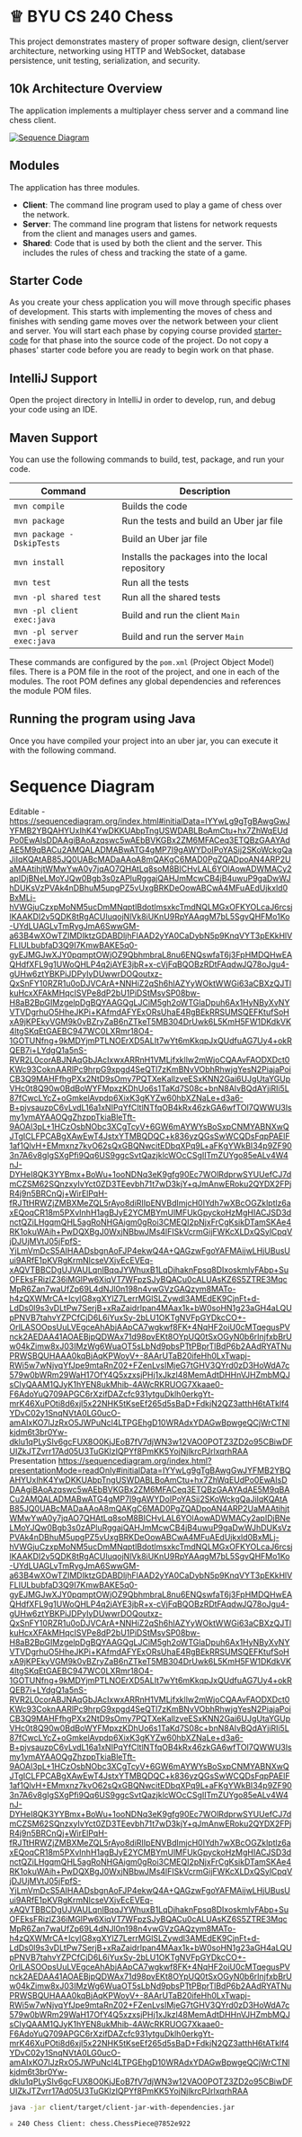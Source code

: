 

# ♕ BYU CS 240 Chess

This project demonstrates mastery of proper software design, client/server architecture, networking using HTTP and WebSocket, database persistence, unit testing, serialization, and security.

## 10k Architecture Overview

The application implements a multiplayer chess server and a command line chess client.

[![Sequence Diagram](10k-architecture.png)](https://sequencediagram.org/index.html#initialData=C4S2BsFMAIGEAtIGckCh0AcCGAnUBjEbAO2DnBElIEZVs8RCSzYKrgAmO3AorU6AGVIOAG4jUAEyzAsAIyxIYAERnzFkdKgrFIuaKlaUa0ALQA+ISPE4AXNABWAexDFoAcywBbTcLEizS1VZBSVbbVc9HGgnADNYiN19QzZSDkCrfztHFzdPH1Q-Gwzg9TDEqJj4iuSjdmoMopF7LywAaxgvJ3FC6wCLaFLQyHCdSriEseSm6NMBurT7AFcMaWAYOSdcSRTjTka+7NaO6C6emZK1YdHI-Qma6N6ss3nU4Gpl1ZkNrZwdhfeByy9hwyBA7mIT2KAyGGhuSWi9wuc0sAI49nyMG6ElQQA)

## Modules

The application has three modules.

- **Client**: The command line program used to play a game of chess over the network.
- **Server**: The command line program that listens for network requests from the client and manages users and games.
- **Shared**: Code that is used by both the client and the server. This includes the rules of chess and tracking the state of a game.

## Starter Code

As you create your chess application you will move through specific phases of development. This starts with implementing the moves of chess and finishes with sending game moves over the network between your client and server. You will start each phase by copying course provided [starter-code](starter-code/) for that phase into the source code of the project. Do not copy a phases' starter code before you are ready to begin work on that phase.

## IntelliJ Support

Open the project directory in IntelliJ in order to develop, run, and debug your code using an IDE.

## Maven Support

You can use the following commands to build, test, package, and run your code.

| Command                    | Description                                     |
| -------------------------- | ----------------------------------------------- |
| `mvn compile`              | Builds the code                                 |
| `mvn package`              | Run the tests and build an Uber jar file        |
| `mvn package -DskipTests`  | Build an Uber jar file                          |
| `mvn install`              | Installs the packages into the local repository |
| `mvn test`                 | Run all the tests                               |
| `mvn -pl shared test`      | Run all the shared tests                        |
| `mvn -pl client exec:java` | Build and run the client `Main`                 |
| `mvn -pl server exec:java` | Build and run the server `Main`                 |

These commands are configured by the `pom.xml` (Project Object Model) files. There is a POM file in the root of the project, and one in each of the modules. The root POM defines any global dependencies and references the module POM files.

## Running the program using Java

Once you have compiled your project into an uber jar, you can execute it with the following command.

# Sequence Diagram
Editable - https://sequencediagram.org/index.html#initialData=IYYwLg9gTgBAwgGwJYFMB2YBQAHYUxIhK4YwDKKUAbpTngUSWDABLBoAmCtu+hx7ZhWqEUdPo0EwAIsDDAAgiBAoAzqswc5wAEbBVKGBx2ZM6MFACeq3ETQBzGAAYAdAE5M9qBACu2AMQALADMABwATG4gMP7I9gAWYDoIPoYASij2SKoWckgQaJiIqKQAtAB85JQ0UABcMADaAAoA8mQAKgC6MAD0PgZQADpoAN4ARP2UaMAAtihjtWMwYwA0y7jqAO7QHAtLq8soM8BICHvLAL6YOlAowADWMACy2apIDjBNeLMoYJQw0Bgb3s0zAPluRggajQAHJmMcwCB4jB4uwuP9gaDwWJhDUKsVzPVAk4nDBhuM5upgPZ5vUxgBRKDeOowABCwA4MFuAEdUjkxld0BxMLj-hVWGjuCzxpMoNM5ucDmMNqptlBdotlmsxkcTmdNQLMGxOFKYOLcaJ6rcsjlKAAKDI2v5QDK8tRgACUIuqojNlVk8iUKnU9RpYAAqgM7bL5SgvQHFMo1Ko-UYdLUAGLvTmRygJmA6SwwGM-a63B4wXOwTZIMDIktzGDABDljhFlAAD2yYA0CaDybN5p9KnqVYT3pEKkHlVFLIULbubfaD3Q9I7KmwBAKE5q0-gyEJMGJwXJY0pqmptOWjOZ9QbhmbraL8nu6ENQswfaT6j3FpHMDQHwEAQHdfXFL9g1UWoQHLP4q2jAYE3jbR+x-cVjFqBQOBzRDtFAqdwJQ78oJgu4-gUHw6ztYBKPiJDPyIyDUwwrDOQoutxz-QxSnFY10RZR1u0oDJVCArA+NNHiZ2qSh6hlAZYyWOktWWGi63aCBXzQJTlkuHcxXFAkMHqcISVPe8dP2bU1PiDStMsvSP08bw-H8aB2BpGIMzgelpDgBQYAAGQgLJCiM5gh2oWTGlaDpuh6Ax1HyNByXvNYVTVDgrhuO5HheJKPi+KAfmdAFYExORsUhaE4RgBEkRRSUMSQEFKtufSoHxA9jKPEkyVGM9k0vBZryZaB6nZTkeT5MB304DrUwk6L5KmH5FW1DKdkVK4ltgSKqEtGAEBC947WC0LXRmr18O4-1GOTUNfng+9kMDYjmPTLNOErXD5ALIt7wYt6mKkqpJxQUdfuAG7Uy4+okRQEB7i+LYdgQ1a5nS-RVR2L0corABJNAqGbJAcIxwxARRnH1VMLjfxkllw2mWjoCQAAvFAODXDct0KWc93CoknAARlPc9hrpG9xpgd4SeQTl7zKmBNvVObhRhwjgYesN2PiajaPoiCB3Q9MAHFfhgPXx2NtD9sOmy7PQTXeKallzveESxKNN2Gai6UJgUtaYGUpVHc0t8Q90w0BdBoWYFMpxzKDhUo6s1TaKd7S08c+bnN8AIvBQdAYjiRIi5L87fCwcLYcZ+oGmkelAvpdp6XixK3gKYZw60hbXZNaLe+d3a6-B+pjvsauzpC6vLvdL16a1xNIPqYfCltlNTfqOB4kRx46zkGA6wfTOI7QWWU3lsmy1ymAYAAOQgZhzppTkiaBleTft-9AOAl3pL+1HCzOsbNObc3XCgTcyV+6GW6mAYWYsBoSxpCNMYABNXwQJTgICLFPCABgXAwEwT4JstxYTMBQDQC+k836yzQGsSwWCQDsFqpPAElF1af1QlvH+EMmxnz7kvO62sQxGBQNwcitEDbqXPq9L+aFKgYWkBI34p9ZF903n7A6v8gIgSXgPfi9Qq6US9ggcSvtQazjklcWOcCSgIITmZUYgo85eALv4W4nJ-DYHeI8QK3YYBmx+BoWu+1ooNDNq3eK9gfg90Ec7WOlRdprwSYUUefCJ7dmCZSM62SQnzxyIvYct0ZD3TEevbh71t7wD3kjY+qJmAnwERoku2QYDX2FPjR4j9n5BRCnQj+WirElPqH-fRJTtHRWZjZMBXMeZQL5rAyo8diRIIpENVBdImjcH0IYdh7wXBcOGZklptlz6axEQoqCR18m5PXvInhH1agBJyE2YCMBYmUlMFUkGpyckoHzMgHIACJSD3dnctQZiLHgqmQHL5agRoNHGAigm0gRoi3CMEQI2pNjxFrCgKsikDTamSKAe4RK1okuWAih+PwDQXBgJ0WxjNBbwJMs4lFISkVcrmGijFWKcXLDxQSylCpqVjDJUjMVtJ05jFpfS-YjLmVmDcS5AIHAADsbgnAoFJP4ekwQ4A+QAGzwFgoYAFMAijwLHjUBusUui9ARfE1pKVRgKrmNlcseVXjvEcEVEq-xAQVTBBCDgUJVAULqnIBqqJYWhuxB1LqDjhaknFpsq8DIxoskmlyFAbp+SuOFEksFRizlZ36iMGlPw6XiqVT7WFpzSJyBQACu0cALUAsKZ6S5ZTRE3MqcMpR6Zan7waUfZp69L4dNJl0n198n4vwGVzGAQzym8MATo-h4zQXWMrCA+IcyIG8xgXYlZ7LerrMGlSLZywdl3AMEdEK9CjnFt+d-LdDs0l9s3vDLtPw7SerjB+xRaZaidrIpan4MAax1k+bW0soHN1g23aGH4aLQUpPNVB7tahvYZPCfCjD6L6iYuxSy-2bLU1OKTgNVFpGYDkcCO+-OrlLASOOpsUuLVEgceAhAbjAApCA7wgkwf8FK+4NqHF2oiU0cMTqegusPVnck2AEDAA41AOAEBjpQDWAx71d98pvEKt8OYpUQ0tSxOGyN0b6rInjfxbBrUw04kZimw8xJ03IMzWg6WuaOT5sLbNd9pbsPTtPBprTlBdP6b2AAdRYATNuPRWSBQUHAAA0kqBjAqKPWoyV+-8AArUTaB20ifeHh0LxTwapj-RWi5w7wNjvqYfJpe9mtaRnZ02+FZenLvsIMjeG7tGHV3QYrd0zD3HoWdA7c579w0bWRm29WaH17OfY4Q5xzxsjPHj1xJkzl48MemAdtDHHnVJHZmbMQJsCIyQAAM1QJyK1hYEN8ukMhib-4AWcRKRUOG7Xkaae0-F6AdoYuQ709APGC6rXzifDAZcfc931ytguDklh0erkgYt-mrK46XuPOti8d6xjI5x22NHK5tKseEf265d5sBaD+FdkjN2QZ3atthH6tATklf4YDvC02y1SnqNVtA0LG0ucO-amAIxKO7lJzRxO5JWPuNcl4LTPGEhgD10WRAdxYDAGwBpwgeQCjWrCTNlkjdm6t3br0Yw-dklu1qPLySIv6gcFUX8O0KjJEoB7fV7djWN3w12VAO0POTZ3ZD2o95CBiwDFUIZkJTZvrr17Ad05U3TuGKlzIQPYf8PmKK5YojNjlkrcPJrlxqrhRAA
Presentation
https://sequencediagram.org/index.html?presentationMode=readOnly#initialData=IYYwLg9gTgBAwgGwJYFMB2YBQAHYUxIhK4YwDKKUAbpTngUSWDABLBoAmCtu+hx7ZhWqEUdPo0EwAIsDDAAgiBAoAzqswc5wAEbBVKGBx2ZM6MFACeq3ETQBzGAAYAdAE5M9qBACu2AMQALADMABwATG4gMP7I9gAWYDoIPoYASij2SKoWckgQaJiIqKQAtAB85JQ0UABcMADaAAoA8mQAKgC6MAD0PgZQADpoAN4ARP2UaMAAtihjtWMwYwA0y7jqAO7QHAtLq8soM8BICHvLAL6YOlAowADWMACy2apIDjBNeLMoYJQw0Bgb3s0zAPluRggajQAHJmMcwCB4jB4uwuP9gaDwWJhDUKsVzPVAk4nDBhuM5upgPZ5vUxgBRKDeOowABCwA4MFuAEdUjkxld0BxMLj-hVWGjuCzxpMoNM5ucDmMNqptlBdotlmsxkcTmdNQLMGxOFKYOLcaJ6rcsjlKAAKDI2v5QDK8tRgACUIuqojNlVk8iUKnU9RpYAAqgM7bL5SgvQHFMo1Ko-UYdLUAGLvTmRygJmA6SwwGM-a63B4wXOwTZIMDIktzGDABDljhFlAAD2yYA0CaDybN5p9KnqVYT3pEKkHlVFLIULbubfaD3Q9I7KmwBAKE5q0-gyEJMGJwXJY0pqmptOWjOZ9QbhmbraL8nu6ENQswfaT6j3FpHMDQHwEAQHdfXFL9g1UWoQHLP4q2jAYE3jbR+x-cVjFqBQOBzRDtFAqdwJQ78oJgu4-gUHw6ztYBKPiJDPyIyDUwwrDOQoutxz-QxSnFY10RZR1u0oDJVCArA+NNHiZ2qSh6hlAZYyWOktWWGi63aCBXzQJTlkuHcxXFAkMHqcISVPe8dP2bU1PiDStMsvSP08bw-H8aB2BpGIMzgelpDgBQYAAGQgLJCiM5gh2oWTGlaDpuh6Ax1HyNByXvNYVTVDgrhuO5HheJKPi+KAfmdAFYExORsUhaE4RgBEkRRSUMSQEFKtufSoHxA9jKPEkyVGM9k0vBZryZaB6nZTkeT5MB304DrUwk6L5KmH5FW1DKdkVK4ltgSKqEtGAEBC947WC0LXRmr18O4-1GOTUNfng+9kMDYjmPTLNOErXD5ALIt7wYt6mKkqpJxQUdfuAG7Uy4+okRQEB7i+LYdgQ1a5nS-RVR2L0corABJNAqGbJAcIxwxARRnH1VMLjfxkllw2mWjoCQAAvFAODXDct0KWc93CoknAARlPc9hrpG9xpgd4SeQTl7zKmBNvVObhRhwjgYesN2PiajaPoiCB3Q9MAHFfhgPXx2NtD9sOmy7PQTXeKallzveESxKNN2Gai6UJgUtaYGUpVHc0t8Q90w0BdBoWYFMpxzKDhUo6s1TaKd7S08c+bnN8AIvBQdAYjiRIi5L87fCwcLYcZ+oGmkelAvpdp6XixK3gKYZw60hbXZNaLe+d3a6-B+pjvsauzpC6vLvdL16a1xNIPqYfCltlNTfqOB4kRx46zkGA6wfTOI7QWWU3lsmy1ymAYAAOQgZhzppTkiaBleTft-9AOAl3pL+1HCzOsbNObc3XCgTcyV+6GW6mAYWYsBoSxpCNMYABNXwQJTgICLFPCABgXAwEwT4JstxYTMBQDQC+k836yzQGsSwWCQDsFqpPAElF1af1QlvH+EMmxnz7kvO62sQxGBQNwcitEDbqXPq9L+aFKgYWkBI34p9ZF903n7A6v8gIgSXgPfi9Qq6US9ggcSvtQazjklcWOcCSgIITmZUYgo85eALv4W4nJ-DYHeI8QK3YYBmx+BoWu+1ooNDNq3eK9gfg90Ec7WOlRdprwSYUUefCJ7dmCZSM62SQnzxyIvYct0ZD3TEevbh71t7wD3kjY+qJmAnwERoku2QYDX2FPjR4j9n5BRCnQj+WirElPqH-fRJTtHRWZjZMBXMeZQL5rAyo8diRIIpENVBdImjcH0IYdh7wXBcOGZklptlz6axEQoqCR18m5PXvInhH1agBJyE2YCMBYmUlMFUkGpyckoHzMgHIACJSD3dnctQZiLHgqmQHL5agRoNHGAigm0gRoi3CMEQI2pNjxFrCgKsikDTamSKAe4RK1okuWAih+PwDQXBgJ0WxjNBbwJMs4lFISkVcrmGijFWKcXLDxQSylCpqVjDJUjMVtJ05jFpfS-YjLmVmDcS5AIHAADsbgnAoFJP4ekwQ4A+QAGzwFgoYAFMAijwLHjUBusUui9ARfE1pKVRgKrmNlcseVXjvEcEVEq-xAQVTBBCDgUJVAULqnIBqqJYWhuxB1LqDjhaknFpsq8DIxoskmlyFAbp+SuOFEksFRizlZ36iMGlPw6XiqVT7WFpzSJyBQACu0cALUAsKZ6S5ZTRE3MqcMpR6Zan7waUfZp69L4dNJl0n198n4vwGVzGAQzym8MATo-h4zQXWMrCA+IcyIG8xgXYlZ7LerrMGlSLZywdl3AMEdEK9CjnFt+d-LdDs0l9s3vDLtPw7SerjB+xRaZaidrIpan4MAax1k+bW0soHN1g23aGH4aLQUpPNVB7tahvYZPCfCjD6L6iYuxSy-2bLU1OKTgNVFpGYDkcCO+-OrlLASOOpsUuLVEgceAhAbjAApCA7wgkwf8FK+4NqHF2oiU0cMTqegusPVnck2AEDAA41AOAEBjpQDWAx71d98pvEKt8OYpUQ0tSxOGyN0b6rInjfxbBrUw04kZimw8xJ03IMzWg6WuaOT5sLbNd9pbsPTtPBprTlBdP6b2AAdRYATNuPRWSBQUHAAA0kqBjAqKPWoyV+-8AArUTaB20ifeHh0LxTwapj-RWi5w7wNjvqYfJpe9mtaRnZ02+FZenLvsIMjeG7tGHV3QYrd0zD3HoWdA7c579w0bWRm29WaH17OfY4Q5xzxsjPHj1xJkzl48MemAdtDHHnVJHZmbMQJsCIyQAAM1QJyK1hYEN8ukMhib-4AWcRKRUOG7Xkaae0-F6AdoYuQ709APGC6rXzifDAZcfc931ytguDklh0erkgYt-mrK46XuPOti8d6xjI5x22NHK5tKseEf265d5sBaD+FdkjN2QZ3atthH6tATklf4YDvC02y1SnqNVtA0LG0ucO-amAIxKO7lJzRxO5JWPuNcl4LTPGEhgD10WRAdxYDAGwBpwgeQCjWrCTNlkjdm6t3br0Yw-dklu1qPLySIv6gcFUX8O0KjJEoB7fV7djWN3w12VAO0POTZ3ZD2o95CBiwDFUIZkJTZvrr17Ad05U3TuGKlzIQPYf8PmKK5YojNjlkrcPJrlxqrhRAA



```sh
java -jar client/target/client-jar-with-dependencies.jar

♕ 240 Chess Client: chess.ChessPiece@7852e922
```
